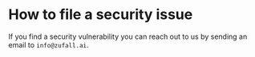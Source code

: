 # How to file a security issue

If you find a security vulnerability you can reach out to us by sending an email to `info@zufall.ai`.
